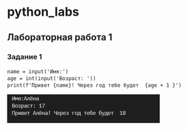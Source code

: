 # python_labs 
## Лабораторная работа 1 
### Задание 1 
```
name = input('Имя:')
age = int(input('Возраст: '))
print(f'Привет {name}! Через год тебе будет  {age + 1 }') 
```
![image1!](./images/lab01/img1.png)
###
###
###
###
